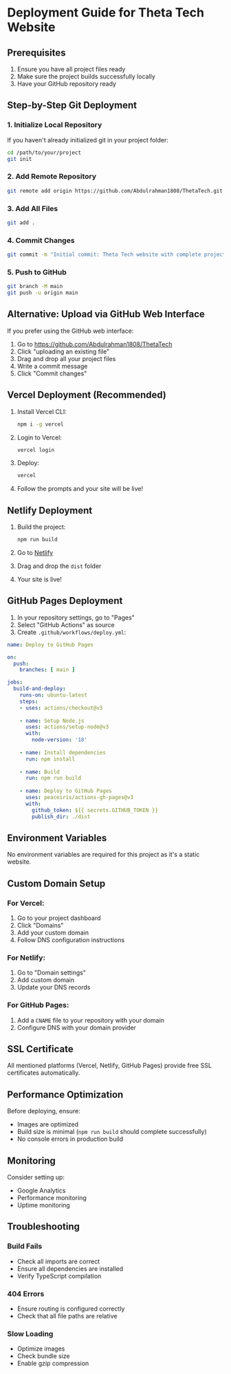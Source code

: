 # Deployment Guide for Theta Tech Website

## Prerequisites

1. Ensure you have all project files ready
2. Make sure the project builds successfully locally
3. Have your GitHub repository ready

## Step-by-Step Git Deployment

### 1. Initialize Local Repository

If you haven't already initialized git in your project folder:

```bash
cd /path/to/your/project
git init
```

### 2. Add Remote Repository

```bash
git remote add origin https://github.com/Abdulrahman1808/ThetaTech.git
```

### 3. Add All Files

```bash
git add .
```

### 4. Commit Changes

```bash
git commit -m "Initial commit: Theta Tech website with complete project structure"
```

### 5. Push to GitHub

```bash
git branch -M main
git push -u origin main
```

## Alternative: Upload via GitHub Web Interface

If you prefer using the GitHub web interface:

1. Go to https://github.com/Abdulrahman1808/ThetaTech
2. Click "uploading an existing file"
3. Drag and drop all your project files
4. Write a commit message
5. Click "Commit changes"

## Vercel Deployment (Recommended)

1. Install Vercel CLI:
   ```bash
   npm i -g vercel
   ```

2. Login to Vercel:
   ```bash
   vercel login
   ```

3. Deploy:
   ```bash
   vercel
   ```

4. Follow the prompts and your site will be live!

## Netlify Deployment

1. Build the project:
   ```bash
   npm run build
   ```

2. Go to [Netlify](https://netlify.com)
3. Drag and drop the `dist` folder
4. Your site is live!

## GitHub Pages Deployment

1. In your repository settings, go to "Pages"
2. Select "GitHub Actions" as source
3. Create `.github/workflows/deploy.yml`:

```yaml
name: Deploy to GitHub Pages

on:
  push:
    branches: [ main ]

jobs:
  build-and-deploy:
    runs-on: ubuntu-latest
    steps:
    - uses: actions/checkout@v3
    
    - name: Setup Node.js
      uses: actions/setup-node@v3
      with:
        node-version: '18'
        
    - name: Install dependencies
      run: npm install
      
    - name: Build
      run: npm run build
      
    - name: Deploy to GitHub Pages
      uses: peaceiris/actions-gh-pages@v3
      with:
        github_token: ${{ secrets.GITHUB_TOKEN }}
        publish_dir: ./dist
```

## Environment Variables

No environment variables are required for this project as it's a static website.

## Custom Domain Setup

### For Vercel:
1. Go to your project dashboard
2. Click "Domains"
3. Add your custom domain
4. Follow DNS configuration instructions

### For Netlify:
1. Go to "Domain settings"
2. Add custom domain
3. Update your DNS records

### For GitHub Pages:
1. Add a `CNAME` file to your repository with your domain
2. Configure DNS with your domain provider

## SSL Certificate

All mentioned platforms (Vercel, Netlify, GitHub Pages) provide free SSL certificates automatically.

## Performance Optimization

Before deploying, ensure:
- Images are optimized
- Build size is minimal (`npm run build` should complete successfully)
- No console errors in production build

## Monitoring

Consider setting up:
- Google Analytics
- Performance monitoring
- Uptime monitoring

## Troubleshooting

### Build Fails
- Check all imports are correct
- Ensure all dependencies are installed
- Verify TypeScript compilation

### 404 Errors
- Ensure routing is configured correctly
- Check that all file paths are relative

### Slow Loading
- Optimize images
- Check bundle size
- Enable gzip compression